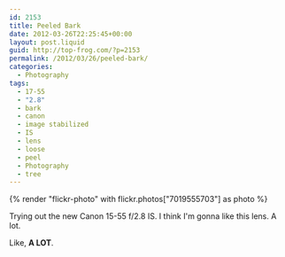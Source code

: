 ```yaml
---
id: 2153
title: Peeled Bark
date: 2012-03-26T22:25:45+00:00
layout: post.liquid
guid: http://top-frog.com/?p=2153
permalink: /2012/03/26/peeled-bark/
categories:
  - Photography
tags:
  - 17-55
  - "2.8"
  - bark
  - canon
  - image stabilized
  - IS
  - lens
  - loose
  - peel
  - Photography
  - tree
---
```

{% render "flickr-photo" with flickr.photos["7019555703"] as photo %}

Trying out the new Canon 15-55 f/2.8 IS. I think I'm gonna like this lens. A lot.

Like, **A LOT**.
